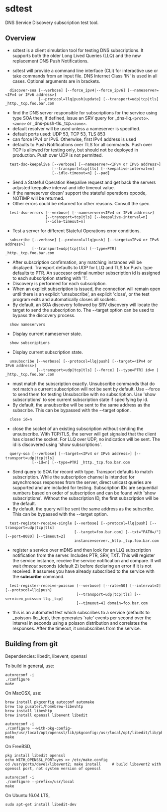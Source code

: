 # sdtest
DNS Service Discovery subscription test tool.

## Overview

* sdtest is a client simulation tool for testing DNS subscriptions. It supports both the older Long Lived
    Queries (LLQ) and the new replacement DNS Push Notifications.

* sdtest will provide a command line interface (CLI) for interactive use or take commands from an input
    file. DNS Internet Class 'IN' is used in all cases. Optional arguments are in brackets.

```
  discover-soa [--verbose] [--force_ipv4|--force_ipv6] [--nameserver=<IPv4 or IPv6 address>] 
               [--protocol=llq|push|update] [--transport=udp|tcp|tls] _http._tcp.foo.bar.com
```

* find the DNS server responsible for subscriptions for the service using type SOA then, if defined,
    issue an SRV query for _dns-llq.`<proto>`.`<zone>` or _dns-push-tls._tcp.`<zone>`.
* default resolver will be used unless a nameserver is specified.
* default ports used: UDP 53, TCP 53, TLS 853
* can force IPv4 or IPv6. Otherwise, first IPv4 address is used
* defaults to Push Notifications over TLS for all commands. Push over TCP is allowed for testing only,
    but should not be deployed in production. Push over UDP is not permitted.

```
  test-dso-keepalive [--verbose] [--nameserver=<IPv4 or IPv6 address>]
                     [--transport=tcp|tls] [--keepalive-interval=n]
                     [--idle-timeout=n] [--pad]
```

 * Send a Stateful Operation Keepalive request and get back the servers       
     adjusted keepalive interval and idle timeout value.
 * If the nameserver doesn' support the stateful operations opcode, NOTIMP will be returned.
 * Other errors could be returned for other reasons. Consult the spec.
 
```
  test-dso-errors [--verbose] [--nameserver=<IPv4 or IPv6 address>]
                  [--transport=tcp|tls] [--keepalive-interval=n]
                  [--idle-timeout=n]
```

 * Test a server for different Stateful Operations error conditions.
 
```
  subscribe [--verbose] [--protocol=llq|push] [--target=<IPv4 or IPv6 address>]
            [--transport=udp|tcp|tls] [--type=PTR] _http._tcp.foo.bar.com
```

* After subscription confirmation, any matching instances will be displayed.
    Transport defaults to UDP for LLQ and TLS for Push. type defaults to PTR. An succesor ordinal number
    subscription id is assigned to each subscription starting with '1'.
* Discovery is performed for each subscription.
* When an explicit subscription is issued, the connection will remain open until there is an explicit 'unsubscribe',
    an explicit 'close', or the test program exits and automatically closes all sockets.
* By default, an SOA discovery followed by SRV discovery will locate the target to send the subscription to. The --target option can be used to bypass the discovery process.

```
  show nameservers
```

* Display current nameserver state.

```
  show subscriptions
```

* Display current subscription state.

```
  unsubscribe [--verbose] [--protocol=llq|push] [--target=<IPv4 or IPv6 address>]
              [--transport=udp|tcp|tls] [--force] [--type=PTR] id=n | _http._tcp.foo.bar.com
```

* must match the subscription exactly. Unsubscribe commands that do not match a current subscription
    will not be sent by default. Use --force to send them for testing Unsubscribe with no subscription.
    Use 'show subscriptions' to see  current subscription state if specifying by id.
* By default, the unsubscribe will be sent to the same address as the subscribe. This can be bypassed with the --target option.

```
  close id=n
```

* close the socket of an existing subscription without sending the unsubscribe. With TCP/TLS,
    the server will get signaled that the client has closed the socket. For LLQ over UDP,
    no indication will be sent. The id is discovered using 'show subscriptions'.

```
  query-soa [--verbose] [--target=<IPv4 or IPv6 address>] [--transport=udp|tcp|tls]
            [--id=n] [--type=PTR] _http._tcp.foo.bar.com
```

* Send query to SOA for record with type. Transport defaults to match subscription. While the subscription channel is
    intended for asynchronous responses from the server, direct unicast queries are supported and are included
    for testing. Subscription IDs are sequential numbers based on order of subscription and can be found with
    'show subscriptions'. Without the subscription ID, the first subscription will be the default.
* By default, the query will be sent the same address as the subscribe. This can be bypassed with the --target option.

```
  test-register-receive-single [--verbose] [--protocol=llq|push] [--transport=udp|tcp|tls]
                               [--target=foo.bar.com] [--txt="PATH=/"] [--port=8080] [--timeout=2]
                               instance=server._http._tcp.foo.bar.com
```
  
* register a service over mDNS and then look for an LLQ subscription notification from the server. Includes PTR, SRV, TXT.
    This will register the service instance, receive the service notification and compare.
    It will wait _timeout_ seconds (default 2) before declaring an error if it is not received.
    It assumes you have already subscribed to the service with the __subscribe__ command.

```
  test-register-receive-poisson [--verbose] [--rate=50] [--interval=2] [--protocol=llq|push]
                                [--transport=udp|tcp|tls] [--service=_poisson-llq._tcp]
                                [--timeout=4] domain=foo.bar.com
```

* this is an automated test which subscribes to a service (defaults to _poisson-llq._tcp), then generates 'rate'
    events per second over the interval in seconds using a poisson distribution and correlates the responses.
    After the timeout, it unsubscribes from the service.

## Building from git

Dependencies: libedit, libevent, openssl

To build in general, use:
```
autoreconf -i
./configure
make
```

On MacOSX, use:

```
brew install pkgconfig autoconf automake
brew tap pusateri/homebrew-libevhtp
brew install libevhtp
brew install openssl libevent libedit

autoreconf -i
./configure --with-pkg-config-path=/usr/local/opt/openssl/lib/pkgconfig:/usr/local/opt/libedit/lib/pkgconfig
make
```

On FreeBSD,

```
pkg install libedit openssl
echo WITH_OPENSSL_PORT=yes >> /etc/make.config
cd /usr/ports/devel/libevent2; make install     # build libevent2 with openssl port, not system version of openssl

autoreconf -i
./configure --prefix=/usr/local
make

```

On Ubuntu 16.04 LTS,

```
sudo apt-get install libedit-dev
```


